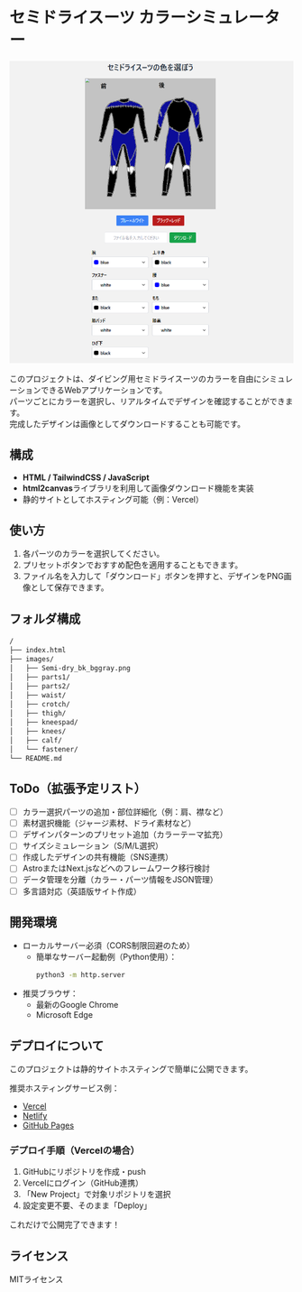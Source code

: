 # セミドライスーツ カラーシミュレーター

![アプリスクリーンショット](images/screenshot.png)

このプロジェクトは、ダイビング用セミドライスーツのカラーを自由にシミュレーションできるWebアプリケーションです。  
パーツごとにカラーを選択し、リアルタイムでデザインを確認することができます。  
完成したデザインは画像としてダウンロードすることも可能です。

## 構成

- **HTML / TailwindCSS / JavaScript**
- **html2canvas**ライブラリを利用して画像ダウンロード機能を実装
- 静的サイトとしてホスティング可能（例：Vercel）

## 使い方

1. 各パーツのカラーを選択してください。
2. プリセットボタンでおすすめ配色を適用することもできます。
3. ファイル名を入力して「ダウンロード」ボタンを押すと、デザインをPNG画像として保存できます。

## フォルダ構成

```plaintext
/
├── index.html
├── images/
│   ├── Semi-dry_bk_bggray.png
│   ├── parts1/
│   ├── parts2/
│   ├── waist/
│   ├── crotch/
│   ├── thigh/
│   ├── kneespad/
│   ├── knees/
│   ├── calf/
│   └── fastener/
└── README.md
```
## ToDo（拡張予定リスト）

- [ ] カラー選択パーツの追加・部位詳細化（例：肩、襟など）
- [ ] 素材選択機能（ジャージ素材、ドライ素材など）
- [ ] デザインパターンのプリセット追加（カラーテーマ拡充）
- [ ] サイズシミュレーション（S/M/L選択）
- [ ] 作成したデザインの共有機能（SNS連携）
- [ ] AstroまたはNext.jsなどへのフレームワーク移行検討
- [ ] データ管理を分離（カラー・パーツ情報をJSON管理）
- [ ] 多言語対応（英語版サイト作成）

## 開発環境

- ローカルサーバー必須（CORS制限回避のため）
  - 簡単なサーバー起動例（Python使用）：
    ```bash
    python3 -m http.server
    ```
- 推奨ブラウザ：
  - 最新のGoogle Chrome
  - Microsoft Edge

## デプロイについて

このプロジェクトは静的サイトホスティングで簡単に公開できます。

推奨ホスティングサービス例：
- [Vercel](https://vercel.com/)
- [Netlify](https://www.netlify.com/)
- [GitHub Pages](https://pages.github.com/)

### デプロイ手順（Vercelの場合）

1. GitHubにリポジトリを作成・push
2. Vercelにログイン（GitHub連携）
3. 「New Project」で対象リポジトリを選択
4. 設定変更不要、そのまま「Deploy」

これだけで公開完了できます！

## ライセンス

MITライセンス


